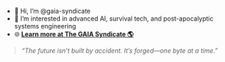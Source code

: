 - 👋 Hi, I’m @gaia-syndicate  
- 👀 I’m interested in advanced AI, survival tech, and post-apocalyptic systems engineering  
- 🌐 **[Learn more at The GAIA Syndicate 🌎](https://gaia-syndicate.ddns.net)**  

> _“The future isn’t built by accident. It’s forged—one byte at a time.”_
